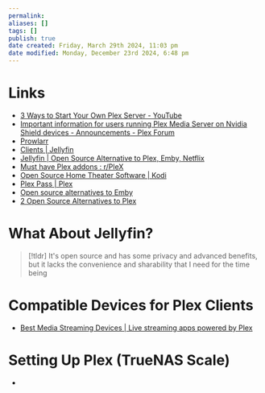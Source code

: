 ```yaml
---
permalink:
aliases: []
tags: []
publish: true
date created: Friday, March 29th 2024, 11:03 pm
date modified: Monday, December 23rd 2024, 6:48 pm
---
```


# Links

- [3 Ways to Start Your Own Plex Server - YouTube](https://www.youtube.com/watch?v=XKDSld-CrHU)
- [Important information for users running Plex Media Server on Nvidia Shield devices - Announcements - Plex Forum](https://forums.plex.tv/t/important-information-for-users-running-plex-media-server-on-nvidia-shield-devices/883484 "Important information for users running Plex Media Server on Nvidia Shield devices - Announcements - Plex Forum")
- [Prowlarr](https://prowlarr.com/ "Prowlarr")
- [Clients | Jellyfin](https://jellyfin.org/downloads/clients/?platform=Roku "Clients | Jellyfin")
- [Jellyfin | Open Source Alternative to Plex, Emby, Netflix](https://www.opensourcealternative.to/project/jellyfin "Jellyfin | Open Source Alternative to Plex, Emby, Netflix")
- [Must have Plex addons : r/PleX](https://www.reddit.com/r/PleX/comments/1bwfffx/must_have_plex_addons/ "Must have Plex addons : r/PleX")
- [Open Source Home Theater Software | Kodi](https://kodi.tv/ "Open Source Home Theater Software | Kodi")
- [Plex Pass | Plex](https://www.plex.tv/plex-pass/ "Plex Pass | Plex")
- [Open source alternatives to Emby](https://www.opensourcealternative.to/alternativesto/emby "Open source alternatives to Emby")
- [2 Open Source Alternatives to Plex](https://www.opensourcealternative.to/alternativesto/plex "2 Open Source Alternatives to Plex")

# What About Jellyfin?

> [!tldr] It's open source and has some privacy and advanced benefits, but it lacks the convenience and sharability that I need for the time being


# Compatible Devices for Plex Clients

- [Best Media Streaming Devices | Live streaming apps powered by Plex](https://www.plex.tv/apps-devices/#players) 

# Setting Up Plex (TrueNAS Scale)

- 
